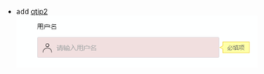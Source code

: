 -  add [qtip2](https://github.com/qTip2/qTip2)
![](https://github.com/zhang-yuan/Parsley.js/blob/master/7231c125.png?raw=true)
